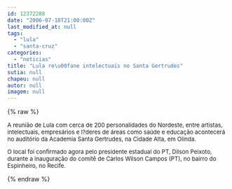 ```yaml
---
id: 12372288
date: "2006-07-18T21:00:00Z"
last_modified_at: null
tags:
  - "lula"
  - "santa-cruz"
categories:
  - "noticias"
title: "Lula re\u00fane intelectuais no Santa Gertrudes"
sutia: null
chapeu: null
autor: null
imagem: null
---
```

{% raw %}
<p><FONT size=2></p>
<p><P>A reunião de Lula com cerca de 200 personalidades do Nordeste, entre artistas, intelectuais, empresários e l?deres de áreas como saúde e educação acontecerá no auditório da Academia Santa Gertrudes, na Cidade Alta, em Olinda. </P></p>
<p><P>O local foi confirmado agora pelo presidente estadual do PT, Dilson Peixoto, durante a inauguração do comitê de Carlos Wilson Campos (PT), no bairro do Espinheiro, no Recife.</P></FONT> </p>
{% endraw %}